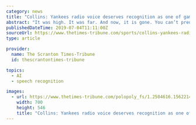 ```yaml
---
category: news
title: "Collins: Yankees radio voice deserves recognition as one of game's best"
abstract: "It was high. It was far. And now, it is gone. You can’t predict baseball, Suzyn. You’d be crazy to try. Three decades ago, it would have been silly to guess that a 50-year-old broadcaster much better known for calling hockey goals and basketball dunks ..."
publishedDateTime: 2019-07-04T11:11:00Z
sourceUrl: https://www.thetimes-tribune.com/sports/collins-yankees-radio-voice-deserves-recognition-as-one-of-game-s-best-1.2504618
type: article

provider:
  name: The Scranton Times-Tribune
  id: thescrantontimes-tribune

topics:
  - AI
  - speech recognition

images:
  - url: https://www.thetimes-tribune.com/polopoly_fs/1.2504616.1562214134!/fileImage/httpImage/image.jpg_gen/derivatives/landscape_700/image.jpg
    width: 700
    height: 546
    title: "Collins: Yankees radio voice deserves recognition as one of game's best"
---
```

